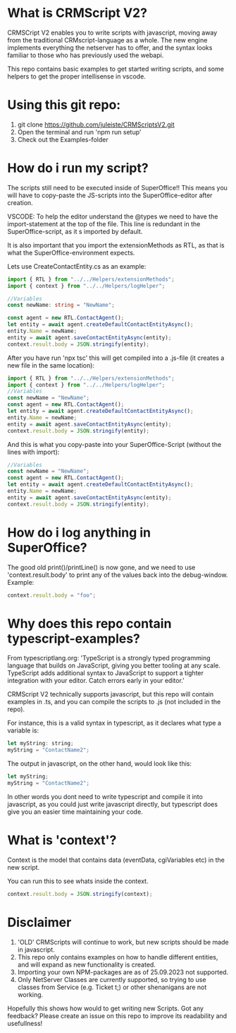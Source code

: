# What is CRMScript V2?
CRMSCript V2 enables you to write scripts with javascript, moving away from the traditional CRMscript-language as a whole. 
The new engine implements everything the netserver has to offer, and the syntax looks familiar to those who has previously used the webapi. 

This repo contains basic examples to get started writing scripts, and some helpers to get the proper intellisense in vscode.

# Using this git repo:
1. git clone https://github.com/juleiste/CRMScriptsV2.git
2. Open the terminal and run 'npm run setup'
3. Check out the Examples-folder

# How do i run my script?
The scripts still need to be executed inside of SuperOffice!! This means you will have to copy-paste the JS-scripts into the SuperOffice-editor after creation.

VSCODE:
To help the editor understand the @types we need to have the import-statement at the top of the file. This line is redundant in the SuperOffice-script, as it s imported by default. 

It is also important that you import the extensionMethods as RTL, as that is what the SuperOffice-environment expects.

Lets use CreateContactEntity.cs as an example:
<!-- START:.ts -->
```typescript
import { RTL } from "../../Helpers/extensionMethods";
import { context } from "../../Helpers/logHelper";

//Variables
const newName: string = "NewName";

const agent = new RTL.ContactAgent();
let entity = await agent.createDefaultContactEntityAsync();
entity.Name = newName;
entity = await agent.saveContactEntityAsync(entity);
context.result.body = JSON.stringify(entity);
```
<!-- END:.ts -->

After you have run 'npx tsc' this will get compiled into a .js-file (it creates a new file in the same location):
<!-- START:.js -->
```typescript
import { RTL } from "../../Helpers/extensionMethods";
import { context } from "../../Helpers/logHelper";
//Variables
const newName = "NewName";
const agent = new RTL.ContactAgent();
let entity = await agent.createDefaultContactEntityAsync();
entity.Name = newName;
entity = await agent.saveContactEntityAsync(entity);
context.result.body = JSON.stringify(entity);

```
<!-- END:.js -->

And this is what you copy-paste into your SuperOffice-Script (without the lines with import):
<!-- START:.crmscript -->
```typescript
//Variables
const newName = "NewName";
const agent = new RTL.ContactAgent();
let entity = await agent.createDefaultContactEntityAsync();
entity.Name = newName;
entity = await agent.saveContactEntityAsync(entity);
context.result.body = JSON.stringify(entity);

```
<!-- END:.crmscript -->

# How do i log anything in SuperOffice?
The good old print()/printLine() is now gone, and we need to use 'context.result.body' to print any of the values back into the debug-window.
Example:
```javascript
context.result.body = "foo";
```

# Why does this repo contain typescript-examples?
From typescriptlang.org: 'TypeScript is a strongly typed programming language that builds on JavaScript, giving you better tooling at any scale. TypeScript adds additional syntax to JavaScript to support a tighter integration with your editor. Catch errors early in your editor.' 

CRMScript V2 technically supports javascript, but this repo will contain examples in .ts, and you can compile the scripts to .js (not included in the repo).

For instance, this is a valid syntax in typescript, as it declares what type a variable is:
```javascript
let myString: string;
myString = "ContactName2"; 
```

The output in javascript, on the other hand, would look like this:
```javascript
let myString;
myString = "ContactName2"; 

```

In other words you dont need to write typescript and compile it into javascript, as you could just write javascript directly, but typescript does give you an easier time maintaining your code. 

# What is 'context'?
Context is the model that contains data (eventData, cgiVariables etc) in the new script. 

You can run this to see whats inside the context. 
```javascript
context.result.body = JSON.stringify(context);
```

# Disclaimer
1. 'OLD' CRMScripts will continue to work, but new scripts should be made in javascript. 
2. This repo only contains examples on how to handle different entities, and will expand as new functionality is created. 
3. Importing your own NPM-packages are as of 25.09.2023 not supported. 
4. Only NetServer Classes are currently supported, so trying to use classes from Service (e.g. Ticket t;) or other shenanigans are not working. 

Hopefully this shows how would to get writing new Scripts. Got any feedback? Please create an issue on this repo to improve its readability and usefullness!